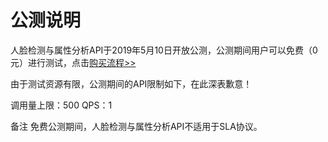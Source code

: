 # 公测说明

人脸检测与属性分析API于2019年5月10日开放公测，公测期间用户可以免费（0元）进行测试，点击[购买流程>>](http://neuhub.jd.com/ai/api/face/detect)

由于测试资源有限，公测期间的API限制如下，在此深表歉意！

调用量上限：500 
QPS：1

备注
免费公测期间，人脸检测与属性分析API不适用于SLA协议。



